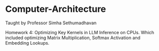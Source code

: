 # Computer-Architecture
Taught by Professor Simha Sethumadhavan

Homework 4: Optimizing Key Kernels in LLM Inference on CPUs.
  Which included optimizing Matrix Multiplication, Softmax Activation and Embedding Lookups. 
